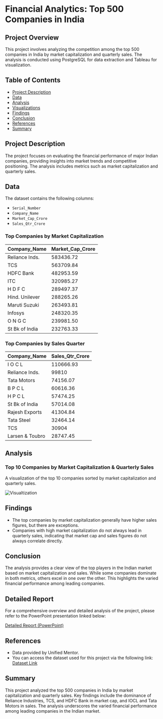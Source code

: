 # Financial Analytics: Top 500 Companies in India

## Project Overview

This project involves analyzing the competition among the top 500 companies in India by market capitalization and quarterly sales. The analysis is conducted using PostgreSQL for data extraction and Tableau for visualization.

## Table of Contents

- [Project Description](#project-description)
- [Data](#data)
- [Analysis](#analysis)
- [Visualizations](#visualizations)
- [Findings](#findings)
- [Conclusion](#conclusion)
- [References](#references)
- [Summary](#summary)

## Project Description

The project focuses on evaluating the financial performance of major Indian companies, providing insights into market trends and competitive positioning. The analysis includes metrics such as market capitalization and quarterly sales.

## Data

The dataset contains the following columns:
- `Serial_Number`
- `Company_Name`
- `Market_Cap_Crore`
- `Sales_Qtr_Crore`

### Top Companies by Market Capitalization

| Company_Name     | Market_Cap_Crore |
|------------------|------------------|
| Reliance Inds.   | 583436.72        |
| TCS              | 563709.84        |
| HDFC Bank        | 482953.59        |
| ITC              | 320985.27        |
| H D F C          | 289497.37        |
| Hind. Unilever   | 288265.26        |
| Maruti Suzuki    | 263493.81        |
| Infosys          | 248320.35        |
| O N G C          | 239981.50        |
| St Bk of India   | 232763.33        |

### Top Companies by Sales Quarter

| Company_Name     | Sales_Qtr_Crore |
|------------------|-----------------|
| I O C L          | 110666.93       |
| Reliance Inds.   | 99810           |
| Tata Motors      | 74156.07        |
| B P C L          | 60616.36        |
| H P C L          | 57474.25        |
| St Bk of India   | 57014.08        |
| Rajesh Exports   | 41304.84        |
| Tata Steel       | 32464.14        |
| TCS              | 30904           |
| Larsen & Toubro  | 28747.45        |

## Analysis

### Top 10 Companies by Market Capitalization & Quarterly Sales

A visualization of the top 10 companies sorted by market capitalization and quarterly sales.

![Visualtization](https://github.com/user-attachments/assets/52f603fa-dfda-40b3-989a-4370feb91e6c)

## Findings

- The top companies by market capitalization generally have higher sales figures, but there are exceptions.
- Companies with high market capitalization do not always lead in quarterly sales, indicating that market cap and sales figures do not always correlate directly.

## Conclusion

The analysis provides a clear view of the top players in the Indian market based on market capitalization and sales. While some companies dominate in both metrics, others excel in one over the other. This highlights the varied financial performance among leading companies.

## Detailed Report

For a comprehensive overview and detailed analysis of the project, please refer to the PowerPoint presentation linked below:

[Detailed Report (PowerPoint)](https://github.com/user-attachments/files/16323207/Financial.Analytics.Project.Presentation.pptx)

## References

- Data provided by Unified Mentor.
- You can access the dataset used for this project via the following link:
[Dataset Link](https://drive.google.com/file/d/1a93WN4_boa__DUIt7l3YrUvfF-Kr4vIi/view)

## Summary

This project analyzed the top 500 companies in India by market capitalization and quarterly sales. Key findings include the dominance of Reliance Industries, TCS, and HDFC Bank in market cap, and IOCL and Tata Motors in sales. The analysis underscores the varied financial performance among leading companies in the Indian market.
